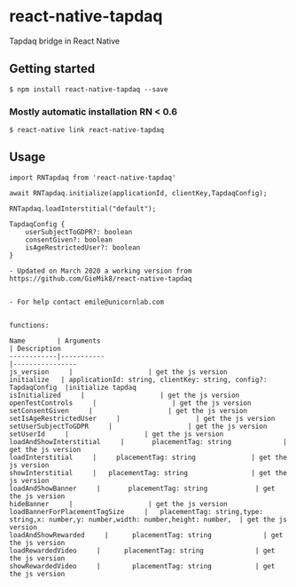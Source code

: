 # react-native-tapdaq
Tapdaq bridge in React Native

## Getting started
`$ npm install react-native-tapdaq --save`

### Mostly automatic installation RN < 0.6
`$ react-native link react-native-tapdaq`

## Usage

`import RNTapdaq from 'react-native-tapdaq'`

`await RNTapdaq.initialize(applicationId, clientKey,TapdaqConfig);`

`RNTapdaq.loadInterstitial("default");`

```
TapdaqConfig {
    userSubjectToGDPR?: boolean
    consentGiven?: boolean
    isAgeRestrictedUser?: boolean
}

- Updated on March 2020 a working version from https://github.com/GieMik8/react-native-tapdaq


- For help contact emile@unicornlab.com


functions:

Name        | Arguments                                                           | Description
------------|-----------                                                          |----------------
js_version     |                   | get the js version 
initialize   | applicationId: string, clientKey: string, config?: TapdaqConfig  |initialize tapdaq
isInitialized     |                   | get the js version 
openTestControls     |                   | get the js version 
setConsentGiven     |                   | get the js version 
setIsAgeRestrictedUser     |                   | get the js version 
setUserSubjectToGDPR     |                   | get the js version 
setUserId     |                   | get the js version 
loadAndShowInterstitial     |       placementTag: string             | get the js version 
loadInterstitial     |     placementTag: string              | get the js version 
showInterstitial     |   placementTag: string                | get the js version 
loadAndShowBanner     |       placementTag: string            | get the js version 
hideBanner     |                   | get the js version 
loadBannerForPlacementTagSize     |   placementTag: string,type: string,x: number,y: number,width: number,height: number,  | get the js version 
loadAndShowRewarded     |      placementTag: string             | get the js version 
loadRewardedVideo     |      placementTag: string             | get the js version 
showRewardedVideo     |        placementTag: string           | get the js version 

